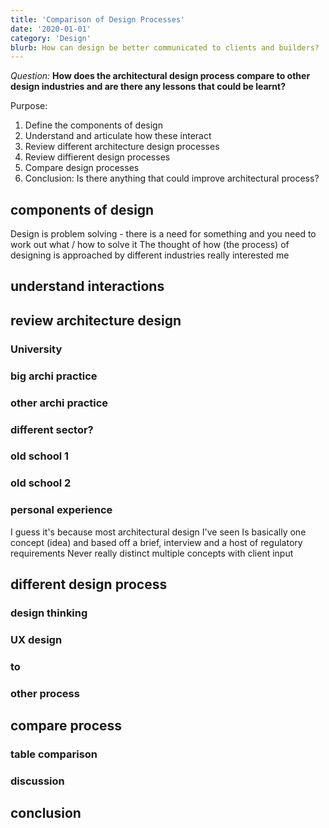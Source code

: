 ```yaml
---
title: 'Comparison of Design Processes'
date: '2020-01-01'
category: 'Design'
blurb: How can design be better communicated to clients and builders?
---
```

*Question:*
__How does the architectural design process compare to other design industries and are there any lessons that could be learnt?__

Purpose: 
1. Define the components of design
2. Understand and articulate how these interact
3. Review different architecture design processes
4. Review diffierent design processes
5. Compare design processes
6. Conclusion: Is there anything that could improve architectural process?

## components of design
Design is problem solving - there is a need for something and you need to work out what / how to solve it
The thought of how (the process) of designing is approached by different industries really interested me

## understand interactions

## review architecture design
### University

### big archi practice

### other archi practice

### different sector?

### old school 1

### old school 2

### personal experience
I guess it's because most architectural design I've seen
Is basically one concept (idea) and based off a brief, interview and a host of regulatory requirements 
Never really distinct multiple concepts with client input


## different design process
### design thinking

### UX design

### to

### other process


## compare process
### table comparison

### discussion


## conclusion

